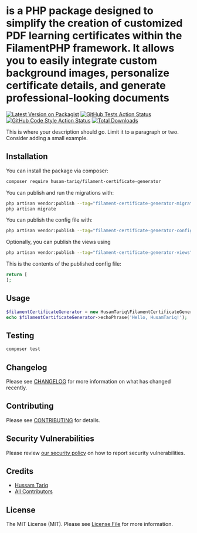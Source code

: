 # is a PHP package designed to simplify the creation of customized PDF learning certificates within the FilamentPHP framework. It allows you to easily integrate custom background images, personalize certificate details, and generate professional-looking documents

[![Latest Version on Packagist](https://img.shields.io/packagist/v/husam-tariq/filament-certificate-generator.svg?style=flat-square)](https://packagist.org/packages/husam-tariq/filament-certificate-generator)
[![GitHub Tests Action Status](https://img.shields.io/github/actions/workflow/status/husam-tariq/filament-certificate-generator/run-tests.yml?branch=main&label=tests&style=flat-square)](https://github.com/husam-tariq/filament-certificate-generator/actions?query=workflow%3Arun-tests+branch%3Amain)
[![GitHub Code Style Action Status](https://img.shields.io/github/actions/workflow/status/husam-tariq/filament-certificate-generator/fix-php-code-styling.yml?branch=main&label=code%20style&style=flat-square)](https://github.com/husam-tariq/filament-certificate-generator/actions?query=workflow%3A"Fix+PHP+code+styling"+branch%3Amain)
[![Total Downloads](https://img.shields.io/packagist/dt/husam-tariq/filament-certificate-generator.svg?style=flat-square)](https://packagist.org/packages/husam-tariq/filament-certificate-generator)



This is where your description should go. Limit it to a paragraph or two. Consider adding a small example.

## Installation

You can install the package via composer:

```bash
composer require husam-tariq/filament-certificate-generator
```

You can publish and run the migrations with:

```bash
php artisan vendor:publish --tag="filament-certificate-generator-migrations"
php artisan migrate
```

You can publish the config file with:

```bash
php artisan vendor:publish --tag="filament-certificate-generator-config"
```

Optionally, you can publish the views using

```bash
php artisan vendor:publish --tag="filament-certificate-generator-views"
```

This is the contents of the published config file:

```php
return [
];
```

## Usage

```php
$filamentCertificateGenerator = new HusamTariq\FilamentCertificateGenerator();
echo $filamentCertificateGenerator->echoPhrase('Hello, HusamTariq!');
```

## Testing

```bash
composer test
```

## Changelog

Please see [CHANGELOG](CHANGELOG.md) for more information on what has changed recently.

## Contributing

Please see [CONTRIBUTING](.github/CONTRIBUTING.md) for details.

## Security Vulnerabilities

Please review [our security policy](../../security/policy) on how to report security vulnerabilities.

## Credits

- [Hussam Tariq](https://github.com/husam-tariq)
- [All Contributors](../../contributors)

## License

The MIT License (MIT). Please see [License File](LICENSE.md) for more information.
